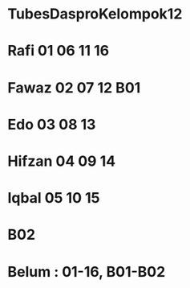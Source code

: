 # TubesDasproKelompok12

# Rafi 01 06 11 16
# Fawaz  02 07 12 B01
# Edo 03 08 13
# Hifzan 04 09 14
# Iqbal 05 10 15
# B02

# Belum : 01-16, B01-B02
